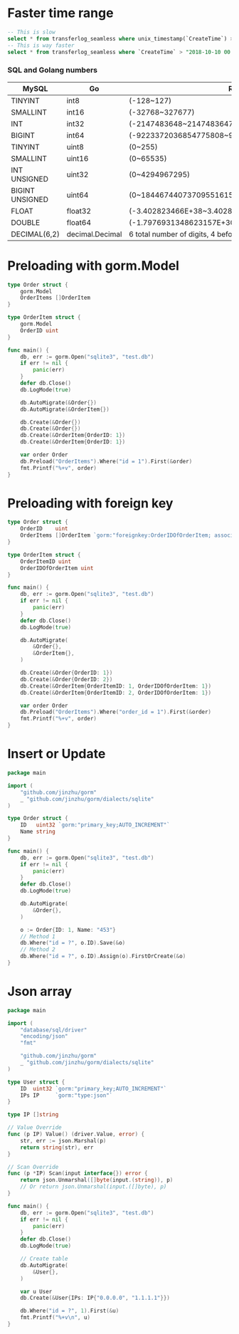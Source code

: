 Faster time range
=====
```sql
-- This is slow
select * from transferlog_seamless where unix_timestamp(`CreateTime`) >= 1539101010 limit 1000
-- This is way faster
select * from transferlog_seamless where `CreateTime` > "2018-10-10 00:03:30" limit 1000
```

### SQL and Golang numbers

| MySQL           | Go              | Range                                                            |
| --------------- | --------------- | ---------------------------------------------------------------- |
| TINYINT         | int8            | (-128~127)                                                       |
| SMALLINT        | int16           | (-32768~327677)                                                  |
| INT             | int32           | (-2147483648~2147483647)                                         |
| BIGINT          | int64           | (-9223372036854775808~9223372036854775807)                       |
| TINYINT         | uint8           | (0~255)                                                          |
| SMALLINT        | uint16          | (0~65535)                                                        |
| INT UNSIGNED    | uint32          | (0~4294967295)                                                   |
| BIGINT UNSIGNED | uint64          | (0~18446744073709551615)                                         |
| FLOAT           | float32         | (-3.402823466E+38~3.402823466E+38)                               |
| DOUBLE          | float64         | (-1.7976931348623157E+308~1.7976931348623157E+308)               |
| DECIMAL(6,2)    | decimal.Decimal | 6 total number of digits, 4 before and 2 after the decimal point |

Preloading with gorm.Model
=====
```go
type Order struct {
	gorm.Model
	OrderItems []OrderItem
}

type OrderItem struct {
	gorm.Model
	OrderID uint
}

func main() {
	db, err := gorm.Open("sqlite3", "test.db")
	if err != nil {
		panic(err)
	}
	defer db.Close()
	db.LogMode(true)

	db.AutoMigrate(&Order{})
	db.AutoMigrate(&OrderItem{})

	db.Create(&Order{})
	db.Create(&Order{})
	db.Create(&OrderItem{OrderID: 1})
	db.Create(&OrderItem{OrderID: 1})

	var order Order
	db.Preload("OrderItems").Where("id = 1").First(&order)
	fmt.Printf("%+v", order)
}
```

Preloading with foreign key
=====
```go
type Order struct {
	OrderID    uint
	OrderItems []OrderItem `gorm:"foreignkey:OrderIDOfOrderItem; association_foreignkey:OrderID"`
}

type OrderItem struct {
	OrderItemID uint
	OrderIDOfOrderItem uint
}

func main() {
	db, err := gorm.Open("sqlite3", "test.db")
	if err != nil {
		panic(err)
	}
	defer db.Close()
	db.LogMode(true)

	db.AutoMigrate(
		&Order{},
		&OrderItem{},
	)

	db.Create(&Order{OrderID: 1})
	db.Create(&Order{OrderID: 2})
	db.Create(&OrderItem{OrderItemID: 1, OrderIDOfOrderItem: 1})
	db.Create(&OrderItem{OrderItemID: 2, OrderIDOfOrderItem: 1})

	var order Order
	db.Preload("OrderItems").Where("order_id = 1").First(&order)
	fmt.Printf("%+v", order)
}
```

Insert or Update
=====
```go
package main

import (
	"github.com/jinzhu/gorm"
	_ "github.com/jinzhu/gorm/dialects/sqlite"
)

type Order struct {
	ID   uint32 `gorm:"primary_key;AUTO_INCREMENT"`
	Name string
}

func main() {
	db, err := gorm.Open("sqlite3", "test.db")
	if err != nil {
		panic(err)
	}
	defer db.Close()
	db.LogMode(true)

	db.AutoMigrate(
		&Order{},
	)

	o := Order{ID: 1, Name: "453"}
	// Method 1
	db.Where("id = ?", o.ID).Save(&o)
	// Method 2
	db.Where("id = ?", o.ID).Assign(o).FirstOrCreate(&o)
}

```

Json array
=====
```go
package main

import (
	"database/sql/driver"
	"encoding/json"
	"fmt"

	"github.com/jinzhu/gorm"
	_ "github.com/jinzhu/gorm/dialects/sqlite"
)

type User struct {
	ID  uint32 `gorm:"primary_key;AUTO_INCREMENT"`
	IPs IP     `gorm:"type:json"`
}

type IP []string

// Value Override
func (p IP) Value() (driver.Value, error) {
	str, err := json.Marshal(p)
	return string(str), err
}

// Scan Override
func (p *IP) Scan(input interface{}) error {
	return json.Unmarshal([]byte(input.(string)), p)
	// Or return json.Unmarshal(input.([]byte), p)
}

func main() {
	db, err := gorm.Open("sqlite3", "test.db")
	if err != nil {
		panic(err)
	}
	defer db.Close()
	db.LogMode(true)

	// Create table
	db.AutoMigrate(
		&User{},
	)

	var u User
	db.Create(&User{IPs: IP{"0.0.0.0", "1.1.1.1"}})

	db.Where("id = ?", 1).First(&u)
	fmt.Printf("%+v\n", u)
}
```
